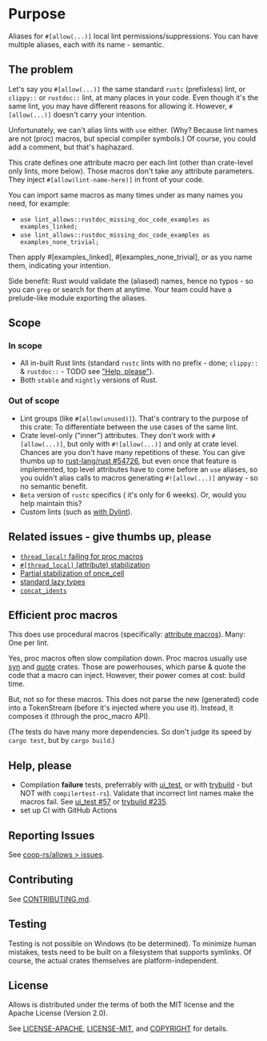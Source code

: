 # Purpose

Aliases for `#[allow(...)]` local lint permissions/suppressions. You can have multiple aliases, each
with its name - semantic.

## The problem

Let's say you `#[allow(...)]` the same standard `rustc` (prefixless) lint, or `clippy::` or
`rustdoc::` lint, at many places in your code. Even though it's the same lint, you may have
different reasons for allowing it. However, `#[allow(...)]` doesn't carry your intention.

Unfortunately, we can't alias lints with `use` either. (Why? Because lint names are not (proc)
macros, but special compiler symbols.) Of course, you could add a comment, but that's haphazard.

This crate defines one attribute macro per each lint (other than crate-level only lints, more
below). Those macros don't take any attribute parameters. They inject `#[allow(lint-name-here)]` in
front of your code.

You can import same macros as many times under as many names you need, for example:

- `use lint_allows::rustdoc_missing_doc_code_examples as examples_linked;`
- `use lint_allows::rustdoc_missing_doc_code_examples as examples_none_trivial;`

Then apply #[examples_linked], #[examples_none_trivial], or as you name them, indicating your
intention.

Side benefit: Rust would validate the (aliased) names, hence no typos - so you can `grep` or search
for them at anytime. Your team  could have a prelude-like module exporting the aliases.

## Scope

### In scope

- All in-built Rust lints (standard `rustc` lints with no prefix - done; `clippy::` & `rustdoc::` -
  TODO see ["Help, please"](#help-please)).
- Both `stable` and `nightly` versions of Rust.

### Out of scope

- Lint groups (like `#[allow(unused)]`). That's contrary to the purpose of this crate: To
  differentiate between the use cases of the same lint.
- Crate level-only ("inner") attributes. They don't work with `#[allow(...)]`, but only with
  `#![allow(...)]` and only at crate level. Chances are you don't have many repetitions of these.
  You can give thumbs up to [rust-lang/rust #54726](https://github.com/rust-lang/rust/issues/54726),
  but even once that feature is implemented, top level attributes have to come before an `use`
  aliases, so you ouldn't alias calls to macros generating `#![allow(...)]` anyway - so no semantic
  benefit.
- `Beta` version of `rustc` specifics ( it's only for 6 weeks). Or, would you help maintain this?
- Custom lints (such as [with
Dylint](https://blog.trailofbits.com/2021/11/09/write-rust-lints-without-forking-clippy/)).

## Related issues - give thumbs up, please

- [`thread_local!` failing for proc macros](https://github.com/rust-lang/rust/issues/66003)
- [`#[thread_local]` (attribute) stabilization](https://github.com/rust-lang/rust/issues/29594)
- [Partial stabilization of once_cell](https://github.com/rust-lang/rust/pull/105587)
- [standard lazy types](https://github.com/rust-lang/rfcs/pull/2788)
- [`concat_idents`](https://github.com/rust-lang/rust/issues/29599)

## Efficient proc macros

This does use procedural macros (specifically: [attribute
macros](https://doc.rust-lang.org/nightly/book/ch19-06-macros.html#attribute-like-macros)). Many:
One per lint.

Yes, proc macros often slow compilation down. Proc macros usually use
[syn](https://crates.io/crates/syn) and [quote](https://crates.io/crates/syn) crates. Those are
powerhouses, which parse & quote the code that a macro can inject. However, their power comes at
cost: build time.

But, not so for these macros. This does not parse the new (generated) code into a TokenStream
(before it's injected where you use it). Instead, it composes it (through the proc_macro API).

(The tests do have many more dependencies. So don't judge its speed by `cargo test`, but by `cargo
build`.)

## Help, please

- Compilation **failure** tests, preferrably with [ui_test](https://github.com/oli-obk/ui_test), or
  with [trybuild](https://github.com/dtolnay/trybuild) - but NOT with `compilertest-rs`). Validate
  that incorrect lint names make the macros fail. See [ui_test
  #57](https://github.com/oli-obk/ui_test/issues/57) or [trybuild
  #235](https://github.com/dtolnay/trybuild/issues/235).
- set up CI with GitHub Actions

## Reporting Issues

See [coop-rs/allows > issues](https://github.com/coop-rs/allows/issues).

## Contributing

See [CONTRIBUTING.md](CONTRIBUTING.md).

## Testing

Testing is not possible on Windows (to be determined). To minimize human mistakes, tests need to be
built on a filesystem that supports symlinks. Of course, the actual crates themselves are
platform-independent.

## License

Allows is distributed under the terms of both the MIT license and the Apache License (Version 2.0).

See [LICENSE-APACHE](LICENSE-APACHE), [LICENSE-MIT](LICENSE-MIT), and [COPYRIGHT](COPYRIGHT) for
details.
